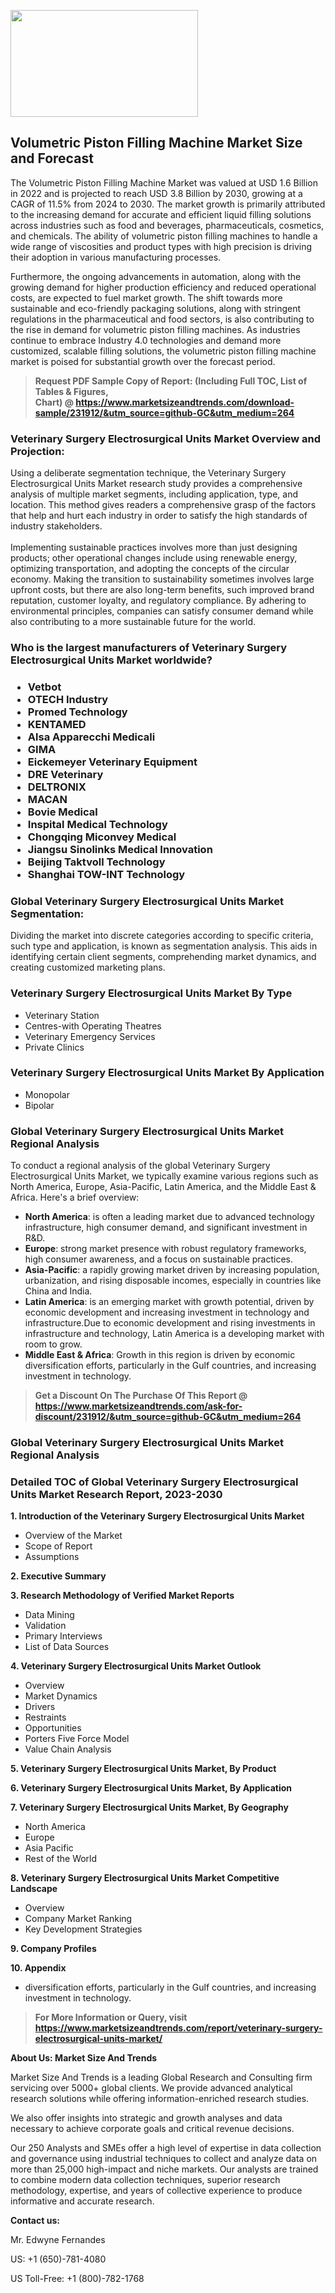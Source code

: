 <p><img class="alignnone size-medium wp-image-20088" src="https://ffe5etoiles.com/wp-content/uploads/2024/12/MST1-300x171.png" alt="" width="300" height="171" /></p><h2>Volumetric Piston Filling Machine Market Size and Forecast</h2><p>The Volumetric Piston Filling Machine Market was valued at USD 1.6 Billion in 2022 and is projected to reach USD 3.8 Billion by 2030, growing at a CAGR of 11.5% from 2024 to 2030. The market growth is primarily attributed to the increasing demand for accurate and efficient liquid filling solutions across industries such as food and beverages, pharmaceuticals, cosmetics, and chemicals. The ability of volumetric piston filling machines to handle a wide range of viscosities and product types with high precision is driving their adoption in various manufacturing processes.</p><p>Furthermore, the ongoing advancements in automation, along with the growing demand for higher production efficiency and reduced operational costs, are expected to fuel market growth. The shift towards more sustainable and eco-friendly packaging solutions, along with stringent regulations in the pharmaceutical and food sectors, is also contributing to the rise in demand for volumetric piston filling machines. As industries continue to embrace Industry 4.0 technologies and demand more customized, scalable filling solutions, the volumetric piston filling machine market is poised for substantial growth over the forecast period.</p></p><blockquote id="" class=""><strong>Request PDF Sample Copy of Report: (Including Full TOC, List of Tables &amp; Figures, Chart)&nbsp;@&nbsp;<strong><a href="https://www.marketsizeandtrends.com/download-sample/231912/&utm_source=github-GC&utm_medium=264" target="_blank">https://www.marketsizeandtrends.com/download-sample/231912/&utm_source=github-GC&utm_medium=264</a></strong></strong></blockquote><h3 id="" class="">Veterinary Surgery Electrosurgical Units Market&nbsp;Overview and Projection:</h3><p id="" class="">Using a deliberate segmentation technique, the Veterinary Surgery Electrosurgical Units Market research study provides a comprehensive analysis of multiple market segments, including application, type, and location. This method gives readers a comprehensive grasp of the factors that help and hurt each industry in order to satisfy the high standards of industry stakeholders. <br /> <br />Implementing sustainable practices involves more than just designing products; other operational changes include using renewable energy, optimizing transportation, and adopting the concepts of the circular economy. Making the transition to sustainability sometimes involves large upfront costs, but there are also long-term benefits, such improved brand reputation, customer loyalty, and regulatory compliance. By adhering to environmental principles, companies can satisfy consumer demand while also contributing to a more sustainable future for the world.</p><h3 id="" class="">Who is the largest manufacturers of&nbsp;Veterinary Surgery Electrosurgical Units Market worldwide?</h3><h3 class=""><p><ul><li>Vetbot </li><li> OTECH Industry </li><li> Promed Technology </li><li> KENTAMED </li><li> Alsa Apparecchi Medicali </li><li> GIMA </li><li> Eickemeyer Veterinary Equipment </li><li> DRE Veterinary </li><li> DELTRONIX </li><li> MACAN </li><li> Bovie Medical </li><li> Inspital Medical Technology </li><li> Chongqing Miconvey Medical </li><li> Jiangsu Sinolinks Medical Innovation </li><li> Beijing Taktvoll Technology </li><li> Shanghai TOW-INT Technology</li></ul></p></h3><h3 id="" class="">Global&nbsp;Veterinary Surgery Electrosurgical Units Market Segmentation:</h3><p id="" class="">Dividing the market into discrete categories according to specific criteria, such type and application, is known as segmentation analysis. This aids in identifying certain client segments, comprehending market dynamics, and creating customized marketing plans.</p><h3 id="" class="">Veterinary Surgery Electrosurgical Units Market&nbsp;By Type</h3><p><p><ul><li>Veterinary Station</li><li> Centres-with Operating Theatres</li><li> Veterinary Emergency Services</li><li> Private Clinics</p></li></ul></p></p><h3 id="" class="">Veterinary Surgery Electrosurgical Units Market&nbsp;By Application</h3><p class=""><p><ul><li>Monopolar</li><li> Bipolar</li></ul></p></p><h3 id="" class="">Global Veterinary Surgery Electrosurgical Units Market Regional Analysis</h3><p id="" class="">To conduct a regional analysis of the global Veterinary Surgery Electrosurgical Units Market, we typically examine various regions such as North America, Europe, Asia-Pacific, Latin America, and the Middle East &amp; Africa. Here's a brief overview:</p><ul><li><strong>North America</strong>: is often a leading market due to advanced technology infrastructure, high consumer demand, and significant investment in R&amp;D.</li><li><strong>Europe</strong>: strong market presence with robust regulatory frameworks, high consumer awareness, and a focus on sustainable practices.</li><li><strong>Asia-Pacific</strong>: a rapidly growing market driven by increasing population, urbanization, and rising disposable incomes, especially in countries like China and India.</li><li><strong>Latin America</strong>: is an emerging market with growth potential, driven by economic development and increasing investment in technology and infrastructure.Due to economic development and rising investments in infrastructure and technology, Latin America is a developing market with room to grow.</li><li><strong>Middle East &amp; Africa</strong>: Growth in this region is driven by economic diversification efforts, particularly in the Gulf countries, and increasing investment in technology.</li></ul><blockquote id="" class=""><strong>Get a Discount On The Purchase Of This Report @ <strong><a href="https://www.marketsizeandtrends.com/ask-for-discount/231912/&utm_source=github-GC&utm_medium=264" target="_blank">https://www.marketsizeandtrends.com/ask-for-discount/231912/&utm_source=github-GC&utm_medium=264</a></strong></strong></blockquote><h3 id="" class="">Global Veterinary Surgery Electrosurgical Units Market Regional Analysis</h3><h3 id="" class="">Detailed TOC of Global Veterinary Surgery Electrosurgical Units Market Research Report, 2023-2030</h3><p id="" class=""><strong>1. Introduction of the Veterinary Surgery Electrosurgical Units Market</strong></p><ul><li>Overview of the Market</li><li>Scope of Report</li><li>Assumptions</li></ul><p id="" class=""><strong>2. Executive Summary</strong></p><p id="" class=""><strong>3. Research Methodology of Verified Market Reports</strong></p><ul><li>Data Mining</li><li>Validation</li><li>Primary Interviews</li><li>List of Data Sources</li></ul><p id="" class=""><strong>4. Veterinary Surgery Electrosurgical Units Market Outlook</strong></p><ul><li>Overview</li><li>Market Dynamics</li><li>Drivers</li><li>Restraints</li><li>Opportunities</li><li>Porters Five Force Model</li><li>Value Chain Analysis</li></ul><p id="" class=""><strong>5. Veterinary Surgery Electrosurgical Units Market, By Product</strong></p><p id="" class=""><strong>6. Veterinary Surgery Electrosurgical Units Market, By Application</strong></p><p id="" class=""><strong>7. Veterinary Surgery Electrosurgical Units Market, By Geography</strong></p><ul><li>North America</li><li>Europe</li><li>Asia Pacific</li><li>Rest of the World</li></ul><p id="" class=""><strong>8. Veterinary Surgery Electrosurgical Units Market Competitive Landscape</strong></p><ul><li>Overview</li><li>Company Market Ranking</li><li>Key Development Strategies</li></ul><p id="" class=""><strong>9. Company Profiles</strong></p><p id="" class=""><strong>10. Appendix</strong></p><ul><li>diversification efforts, particularly in the Gulf countries, and increasing investment in technology.</li></ul><blockquote id="" class=""><strong>For More Information or Query, visit <strong><strong><a href="https://www.marketsizeandtrends.com/report/veterinary-surgery-electrosurgical-units-market/" target="_blank">https://www.marketsizeandtrends.com/report/veterinary-surgery-electrosurgical-units-market/</a></strong></strong></strong></blockquote><p id="" class=""><strong>About Us: Market Size And Trends</strong></p><p id="" class="">Market Size And Trends is a leading Global Research and Consulting firm servicing over 5000+ global clients. We provide advanced analytical research solutions while offering information-enriched research studies.</p><p id="" class="">We also offer insights into strategic and growth analyses and data necessary to achieve corporate goals and critical revenue decisions.</p><p id="" class="">Our 250 Analysts and SMEs offer a high level of expertise in data collection and governance using industrial techniques to collect and analyze data on more than 25,000 high-impact and niche markets. Our analysts are trained to combine modern data collection techniques, superior research methodology, expertise, and years of collective experience to produce informative and accurate research.</p><p id="" class=""><strong>Contact us:</strong></p><p id="" class="">Mr. Edwyne Fernandes</p><p id="" class="">US: +1 (650)-781-4080</p><p id="" class="">US Toll-Free: +1 (800)-782-1768</p>
